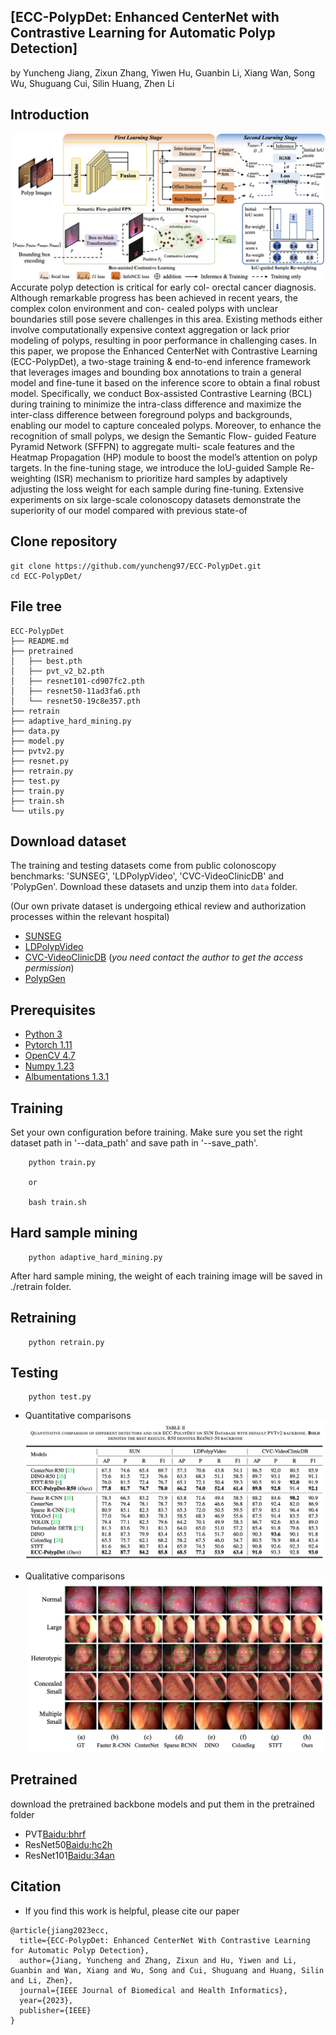## [ECC-PolypDet: Enhanced CenterNet with Contrastive Learning for Automatic Polyp Detection]
by Yuncheng Jiang, Zixun Zhang, Yiwen Hu, Guanbin Li, Xiang Wan, Song Wu, Shuguang Cui, Silin Huang, Zhen Li

## Introduction
![framework](./figures/framework.png)Accurate polyp detection is critical for early col- orectal cancer diagnosis. Although remarkable progress has been achieved in recent years, the complex colon environment and con- cealed polyps with unclear boundaries still pose severe challenges in this area. Existing methods either involve computationally expensive context aggregation or lack prior modeling of polyps, resulting in poor performance in challenging cases. In this paper, we propose the Enhanced CenterNet with Contrastive Learning (ECC-PolypDet), a two-stage training & end-to-end inference framework that leverages images and bounding box annotations to train a general model and fine-tune it based on the inference score to obtain a final robust model. Specifically, we conduct Box-assisted Contrastive Learning (BCL) during training to minimize the intra-class difference and maximize the inter-class difference between foreground polyps and backgrounds, enabling our model to capture concealed polyps. Moreover, to enhance the recognition of small polyps, we design the Semantic Flow- guided Feature Pyramid Network (SFFPN) to aggregate multi- scale features and the Heatmap Propagation (HP) module to boost the model’s attention on polyp targets. In the fine-tuning stage, we introduce the IoU-guided Sample Re-weighting (ISR) mechanism to prioritize hard samples by adaptively adjusting the loss weight for each sample during fine-tuning. Extensive experiments on six large-scale colonoscopy datasets demonstrate the superiority of our model compared with previous state-of

## Clone repository

```shell
git clone https://github.com/yuncheng97/ECC-PolypDet.git
cd ECC-PolypDet/
```

## File tree
```
ECC-PolypDet                           
├── README.md
├── pretrained
│   ├── best.pth
│   ├── pvt_v2_b2.pth
│   ├── resnet101-cd907fc2.pth
│   ├── resnet50-11ad3fa6.pth
│   └── resnet50-19c8e357.pth
├── retrain
├── adaptive_hard_mining.py
├── data.py
├── model.py
├── pvtv2.py
├── resnet.py
├── retrain.py
├── test.py
├── train.py
├── train.sh
└── utils.py
```

## Download dataset

The training and testing datasets come from public colonoscopy benchmarks: 'SUNSEG', 'LDPolypVideo', 'CVC-VideoClinicDB' and 'PolypGen'. Download these datasets and unzip them into `data` folder.

(Our own private dataset is undergoing ethical review and authorization processes within the relevant hospital)
- [SUNSEG](http://sundatabase.org/)
- [LDPolypVideo](https://github.com/dashishi/LDPolypVideo-Benchmark)
- [CVC-VideoClinicDB](https://giana.grand-challenge.org/) (*you need contact the author to get the access permission*)
- [PolypGen](https://doi.org/10.7303/syn26376615)

## Prerequisites

- [Python 3](https://www.python.org/)
- [Pytorch 1.11](http://pytorch.org/)
- [OpenCV 4.7](https://opencv.org/)
- [Numpy 1.23](https://numpy.org/)
- [Albumentations 1.3.1](https://github.com/albumentations-team/albumentations)


## Training
Set your own configuration before training. Make sure you set the right dataset path in '--data_path' and save path in '--save_path'.
```shell
    python train.py

    or

    bash train.sh
```

## Hard sample mining
```shell
    python adaptive_hard_mining.py
```
After hard sample mining, the weight of each training image will be saved in ./retrain folder.

## Retraining
```shell
    python retrain.py
```

## Testing

```shell
    python test.py
```

- Quantitative comparisons 
![performace](./figures/performance.png)

- Qualitative comparisons 
![sample](./figures/visualization.png)

## Pretrained

download the pretrained backbone models and put them in the pretrained folder
- PVT[Baidu:bhrf](https://pan.baidu.com/s/1YT-lBXbFXNVKui-8EN1Mvg?pwd=bhrf)
- ResNet50[Baidu:hc2h](https://pan.baidu.com/s/1BstgyMaBG6yO_8QB3I6pAw?pwd=hc2h)
- ResNet101[Baidu:34an](https://pan.baidu.com/s/1GjnHTHaGgv_fIj6iDUW0qw?pwd=34an)
## Citation
- If you find this work is helpful, please cite our paper
```
@article{jiang2023ecc,
  title={ECC-PolypDet: Enhanced CenterNet With Contrastive Learning for Automatic Polyp Detection},
  author={Jiang, Yuncheng and Zhang, Zixun and Hu, Yiwen and Li, Guanbin and Wan, Xiang and Wu, Song and Cui, Shuguang and Huang, Silin and Li, Zhen},
  journal={IEEE Journal of Biomedical and Health Informatics},
  year={2023},
  publisher={IEEE}
}
```
